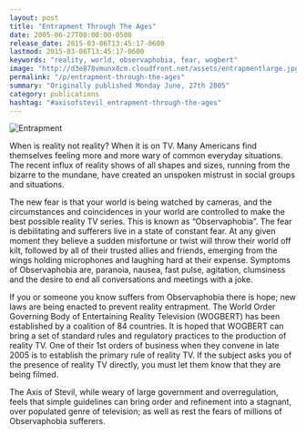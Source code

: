 ```yaml
---
layout: post
title: "Entrapment Through The Ages"
date: 2005-06-27T00:00:00-0500
release_date: 2015-03-06T13:45:17-0600
lastmod: 2015-03-06T13:45:17-0600
keywords: "reality, world, observaphobia, fear, wogbert"
image: "http://d3e878vmunx8cm.cloudfront.net/assets/entrapmentlarge.jpg"
permalink: "/p/entrapment-through-the-ages"
summary: "Originally published Monday June, 27th 2005"
category: publications
hashtag: "#axisofstevil_entrapment-through-the-ages"
---
```


[id_1]: http://d3e878vmunx8cm.cloudfront.net/assets/entrapmentlarge.jpg "Entrapment"
![Entrapment][id_1]

When is reality not reality? When it is on TV. Many Americans find themselves feeling more and more wary of common everyday situations. The recent influx of reality shows of all shapes and sizes, running from the bizarre to the mundane, have created an unspoken mistrust in social groups and situations.

The new fear is that your world is being watched by cameras, and the circumstances and coincidences in your world are controlled to make the best possible reality TV series. This is known as “Observaphobia”. The fear is debilitating and sufferers live in a state of constant fear. At any given moment they believe a sudden misfortune or twist will throw their world off kilt, followed by all of their trusted allies and friends, emerging from the wings holding microphones and laughing hard at their expense. Symptoms of Observaphobia are, paranoia, nausea, fast pulse, agitation, clumsiness and the desire to end all conversations and meetings with a joke.

If you or someone you know suffers from Observaphobia there is hope; new laws are being enacted to prevent reality entrapment. The World Order Governing Body of Entertaining Reality Television (WOGBERT) has been established by a coalition of 84 countries. It is hoped that WOGBERT can bring a set of standard rules and regulatory practices to the production of reality TV. One of their 1st orders of business when they convene in late 2005 is to establish the primary rule of reality TV. If the subject asks you of the presence of reality TV directly, you must let them know that they are being filmed.

The Axis of Stevil, while weary of large government and overregulation, feels that simple guidelines can bring order and refinement into a stagnant, over populated genre of television; as well as rest the fears of millions of Observaphobia sufferers.
